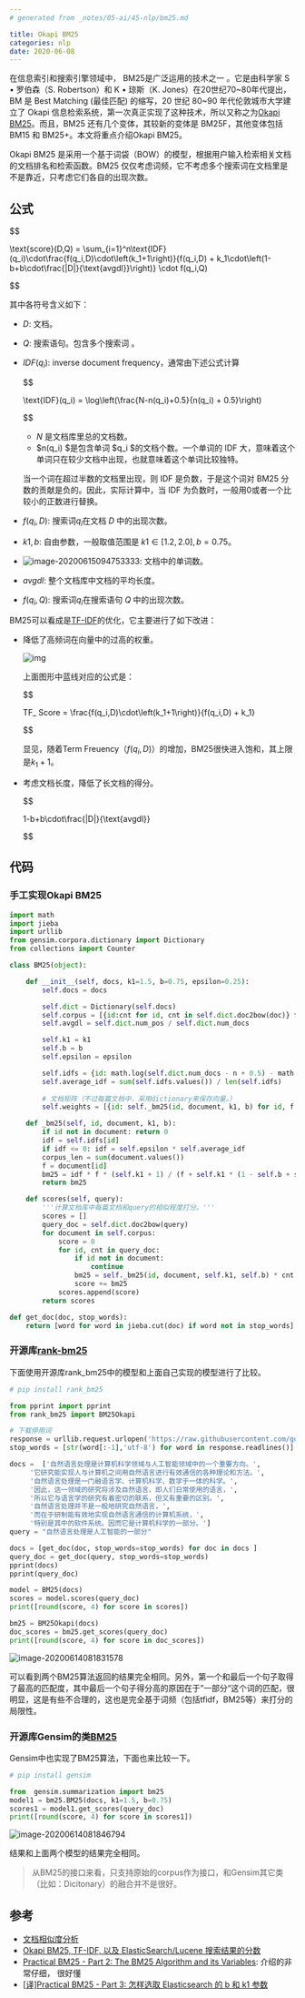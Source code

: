 ```yaml
---
# generated from _notes/05-ai/45-nlp/bm25.md

title: Okapi BM25 
categories: nlp
date: 2020-06-08
---
```


在信息索引和搜索引擎领域中， BM25是广泛运用的技术之一 。它是由科学家 S • 罗伯森（S. Robertson）和 K • 琼斯（K. Jones）在20世纪70~80年代提出，BM 是 Best Matching (最佳匹配) 的缩写，20 世纪 80~90 年代伦敦城市大学建立了 Okapi 信息检索系统，第一次真正实现了这种技术，所以又称之为[Okapi BM25](https://en.wikipedia.org/wiki/Okapi_BM25)。而且，BM25 还有几个变体，其较新的变体是 BM25F，其他变体包括 BM15 和 BM25+。本文将重点介绍Okapi BM25。

Okapi BM25 是采用一个基于词袋（BOW）的模型，根据用户输入检索相关文档的文档排名和检索函数。BM25 仅仅考虑词频，它不考虑多个搜索词在文档里是不是靠近，只考虑它们各自的出现次数。

## 公式

$$

\text{score}(D,Q) = \sum_{i=1}^n\text{IDF}(q_i)\cdot\frac{f(q_i,D)\cdot\left(k_1+1\right)}{f(q_i,D) + k_1\cdot\left(1-b+b\cdot\frac{|D|}{\text{avgdl}}\right)} \cdot f(q_i,Q)

$$

其中各符号含义如下：

- $D$: 文档。  

- $Q$:  搜索语句。包含多个搜索词 。

- $IDF(q_i)$: inverse document frequency，通常由下述公式计算  

  $$

  \text{IDF}(q_i) = \log\left(\frac{N-n(q_i)+0.5}{n(q_i) + 0.5}\right)

  $$

  -  $N$ 是文档库里总的文档数。
  -  $n(q_i) $是包含单词 $q_i $的文档个数。一个单词的 IDF 大，意味着这个单词只在较少文档中出现，也就意味着这个单词比较独特。

  当一个词在超过半数的文档里出现，则 IDF 是负数，于是这个词对 BM25 分数的贡献是负的。因此，实际计算中，当 IDF 为负数时，一般用0或者一个比较小的正数进行替换。   

- $f(q_i,D)$:  搜索词$q_i$在文档 $D$ 中的出现次数。    

- $k1, b$: 自由参数，一般取值范围是 $k1\in [1.2,2.0], b=0.75$。   

- ![image-20200615094753333](/assets/images/image-20200615094753333.png): 文档中的单词数。 

- $avgdl$: 整个文档库中文档的平均长度。  

- $f(q_i,Q)$: 搜索词$q_i$在搜索语句 $Q$ 中的出现次数。  

BM25可以看成是[TF-IDF](https://zh.wikipedia.org/zh-hans/Tf-idf)的优化，它主要进行了如下改进：

- 降低了高频词在向量中的过高的权重。

  ![img](/assets/images/212839_lO3i_2616203.png)

  上面图形中蓝线对应的公式是：

  $$

  TF\_ Score = \frac{f(q_i,D)\cdot\left(k_1+1\right)}{f(q_i,D) + k_1}

  $$

  显见，随着Term Freuency（$f(q_i,D)$）的增加，BM25很快进入饱和，其上限是$k_1+1$。

- 考虑文档长度，降低了长文档的得分。

  $$

  1-b+b\cdot\frac{|D|}{\text{avgdl}}

  $$

## 代码

### 手工实现Okapi BM25 

~~~python
import math
import jieba
import urllib
from gensim.corpora.dictionary import Dictionary
from collections import Counter

class BM25(object):

    def __init__(self, docs, k1=1.5, b=0.75, epsilon=0.25):
        self.docs = docs

        self.dict = Dictionary(self.docs)
        self.corpus = [{id:cnt for id, cnt in self.dict.doc2bow(doc)} for doc in self.docs]
        self.avgdl = self.dict.num_pos / self.dict.num_docs

        self.k1 = k1
        self.b = b
        self.epsilon = epsilon

        self.idfs = {id: math.log(self.dict.num_docs - n + 0.5) - math.log(n + 0.5) for id, n in self.dict.dfs.items()}
        self.average_idf = sum(self.idfs.values()) / len(self.idfs)
        
        # 文档矩阵（不过每篇文档中，采用dictionary来保存向量。）
        self.weights = [{id: self._bm25(id, document, k1, b) for id, f in document.items()} for document in self.corpus]

    def _bm25(self, id, document, k1, b):
        if id not in document: return 0
        idf = self.idfs[id]
        if idf <= 0: idf = self.epsilon * self.average_idf
        corpus_len = sum(document.values())
        f = document[id]
        bm25 = idf * f * (self.k1 + 1) / (f + self.k1 * (1 - self.b + self.b * corpus_len / self.avgdl))
        return bm25

    def scores(self, query):
        '''计算文档库中每篇文档和query的相似程度打分。'''
        scores = []
        query_doc = self.dict.doc2bow(query)
        for document in self.corpus:
            score = 0
            for id, cnt in query_doc:
                if id not in document:
                    continue
                bm25 = self._bm25(id, document, self.k1, self.b) * cnt
                score += bm25
            scores.append(score)
        return scores

def get_doc(doc, stop_words):
    return [word for word in jieba.cut(doc) if word not in stop_words]

~~~

### 开源库[rank-bm25](https://pypi.org/project/rank-bm25/)

下面使用开源库rank_bm25中的模型和上面自己实现的模型进行了比较。

~~~python
# pip install rank_bm25

from pprint import pprint
from rank_bm25 import BM25Okapi

# 下载停用词
response = urllib.request.urlopen('https://raw.githubusercontent.com/goto456/stopwords/master/cn_stopwords.txt')
stop_words = [str(word[:-1],'utf-8') for word in response.readlines()]

docs =  ['自然语言处理是计算机科学领域与人工智能领域中的一个重要方向。',
     '它研究能实现人与计算机之间用自然语言进行有效通信的各种理论和方法。',
     '自然语言处理是一门融语言学、计算机科学、数学于一体的科学。',
     '因此，这一领域的研究将涉及自然语言，即人们日常使用的语言，',
     '所以它与语言学的研究有着密切的联系，但又有重要的区别。',
     '自然语言处理并不是一般地研究自然语言，',
     '而在于研制能有效地实现自然语言通信的计算机系统，',
     '特别是其中的软件系统。因而它是计算机科学的一部分。']
query = "自然语言处理是人工智能的一部分"

docs = [get_doc(doc, stop_words=stop_words) for doc in docs ]
query_doc = get_doc(query, stop_words=stop_words)
pprint(docs)
pprint(query_doc)

model = BM25(docs)
scores = model.scores(query_doc)
print([round(score, 4) for score in scores])

bm25 = BM25Okapi(docs)
doc_scores = bm25.get_scores(query_doc)
print([round(score, 4) for score in doc_scores])
~~~

![image-20200614081831578](/assets/images/image-20200614081831578.png)

可以看到两个BM25算法返回的结果完全相同。另外，第一个和最后一个句子取得了最高的匹配度，其中最后一个句子得分高的原因在于”一部分“这个词的匹配，很明显，这是有些不合理的，这也是完全基于词频（包括tfidf，BM25等）来打分的局限性。

### 开源库Gensim的类[BM25](https://radimrehurek.com/gensim/summarization/bm25.html#gensim.summarization.bm25.BM25)

Gensim中也实现了BM25算法，下面也来比较一下。

~~~python
# pip install gensim

from  gensim.summarization import bm25 
model1 = bm25.BM25(docs, k1=1.5, b=0.75)
scores1 = model1.get_scores(query_doc)
print([round(score, 4) for score in scores1])
~~~

![image-20200614081846794](/assets/images/image-20200614081846794.png)

结果和上面两个模型的结果完全相同。

> 从BM25的接口来看，只支持原始的corpus作为接口，和Gensim其它类（比如：Dicitonary）的融合并不是很好。

## 参考

- [文档相似度分析](https://wiki.shileizcc.com/confluence/pages/viewpage.action?pageId=42533387)
- [Okapi BM25, TF-IDF, 以及 ElasticSearch/Lucene 搜索结果的分数](http://fjdu.github.io/coding/2017/03/16/bm25-elasticsearch-lucene.html) 
- [Practical BM25 - Part 2: The BM25 Algorithm and its Variables](https://www.elastic.co/cn/blog/practical-bm25-part-2-the-bm25-algorithm-and-its-variables): 介绍的非常仔细， 很好懂
- [[译]Practical BM25 - Part 3: 怎样选取 Elasticsearch 的 b 和 k1 参数](https://farer.org/2018/11/24/practical-bm25-part-3-considerations-for-picking-b-and-k1-in-elasticsearch/)

